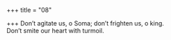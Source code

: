 +++
title = "08"

+++
Don’t agitate us, o Soma; don’t frighten us, o king.  
Don’t smite our heart with turmoil.  